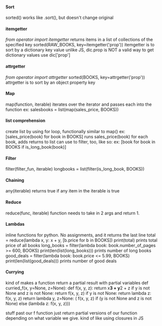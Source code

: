 #### Sort
sorted()
	works like .sort(), but doesn't change original

#### itemgetter
_from operator import itemgetter_
	returns items in a list of collections of the specified key
	sorted(RAW_BOOKS, key=itemgetter('prop'))
		itemgetter is to sort by a dictionary key value
		unlike JS, dic.prop is NOT a valid way to get dictionary values
		use dic['prop']
#### attrgetter
_from operator import attrgetter_
	sorted(BOOKS, key=attrgetter('prop'))
		attrgetter is to sort by an object property key

#### Map
map(function, iterable)
	iterates over the iterator and passes each into the function
	ex: salesbooks = list(map(sales_price, BOOKS))

#### list comprehension
create list by using for loop, functionally similar to map()
	ex: [sales_price(book) for book in BOOKS]
		runs sales_price(book) for each book, adds returns to list
	can use to filter, too, like so:
	ex: [book for book in BOOKS if is_long_book(book)]

####  Filter
filter(filter_fun, iterable)
	longbooks = list(filter(is_long_book, BOOKS))

#### Chaining
any(iterable)
	returns true if any item in the iterable is true
	
#### Reduce
reduce(func, iterable)
	function needs to take in 2 args and return 1. 

#### Lambdas
inline functions for python. No assignments, and it returns the last line
	total = reduce(lambda x, y: x + y, [b.price for b in BOOKS])
		print(total) prints total price of all books
	long_books = filter(lambda book: book.number_of_pages >= 600, BOOKS)
		print(len(list(long_books))) prints number of long books
	good_deals = filter(lambda book: book.price <= 5.99, BOOKS)
		print(len(list(good_deals))) prints number of good deals

#### Currying
kind of makes a function return a partial result with partial variables
def curried_f(x, y=None, z=None):
    def f(x, y, z):
        return x**3 + y**2 + z
    if y is not None and z is not None:
        return f(x, y, z)
    if y is not None:
        return lambda z: f(x, y, z)
    return lambda y, z=None: (
        f(x, y, z) if (y is not None and z is not None)
        else (lambda z: f(x, y, z)))

stuff past our f function just return partial versions of our function depending on what variable we give. kind of like using closures in JS